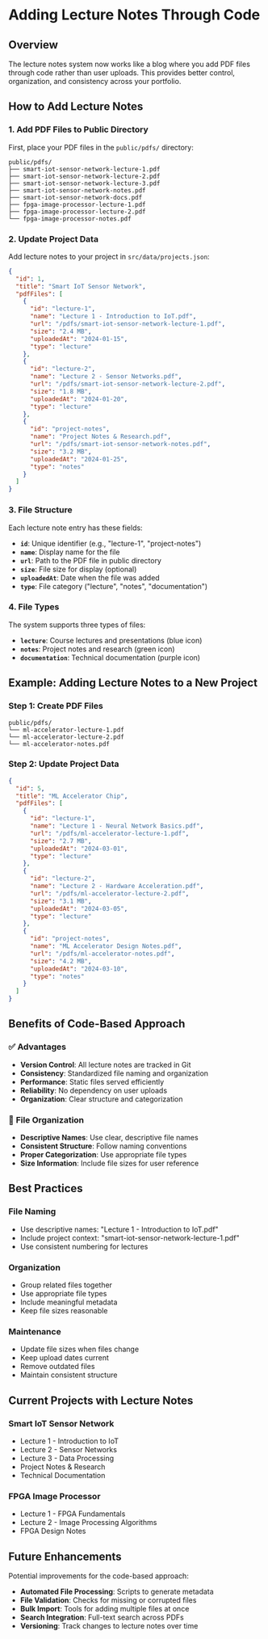 # Adding Lecture Notes Through Code

## Overview

The lecture notes system now works like a blog where you add PDF files through code rather than user uploads. This provides better control, organization, and consistency across your portfolio.

## How to Add Lecture Notes

### 1. **Add PDF Files to Public Directory**

First, place your PDF files in the `public/pdfs/` directory:

```
public/pdfs/
├── smart-iot-sensor-network-lecture-1.pdf
├── smart-iot-sensor-network-lecture-2.pdf
├── smart-iot-sensor-network-lecture-3.pdf
├── smart-iot-sensor-network-notes.pdf
├── smart-iot-sensor-network-docs.pdf
├── fpga-image-processor-lecture-1.pdf
├── fpga-image-processor-lecture-2.pdf
└── fpga-image-processor-notes.pdf
```

### 2. **Update Project Data**

Add lecture notes to your project in `src/data/projects.json`:

```json
{
  "id": 1,
  "title": "Smart IoT Sensor Network",
  "pdfFiles": [
    {
      "id": "lecture-1",
      "name": "Lecture 1 - Introduction to IoT.pdf",
      "url": "/pdfs/smart-iot-sensor-network-lecture-1.pdf",
      "size": "2.4 MB",
      "uploadedAt": "2024-01-15",
      "type": "lecture"
    },
    {
      "id": "lecture-2",
      "name": "Lecture 2 - Sensor Networks.pdf",
      "url": "/pdfs/smart-iot-sensor-network-lecture-2.pdf",
      "size": "1.8 MB",
      "uploadedAt": "2024-01-20",
      "type": "lecture"
    },
    {
      "id": "project-notes",
      "name": "Project Notes & Research.pdf",
      "url": "/pdfs/smart-iot-sensor-network-notes.pdf",
      "size": "3.2 MB",
      "uploadedAt": "2024-01-25",
      "type": "notes"
    }
  ]
}
```

### 3. **File Structure**

Each lecture note entry has these fields:

- **`id`**: Unique identifier (e.g., "lecture-1", "project-notes")
- **`name`**: Display name for the file
- **`url`**: Path to the PDF file in public directory
- **`size`**: File size for display (optional)
- **`uploadedAt`**: Date when the file was added
- **`type`**: File category ("lecture", "notes", "documentation")

### 4. **File Types**

The system supports three types of files:

- **`lecture`**: Course lectures and presentations (blue icon)
- **`notes`**: Project notes and research (green icon)
- **`documentation`**: Technical documentation (purple icon)

## Example: Adding Lecture Notes to a New Project

### Step 1: Create PDF Files
```
public/pdfs/
└── ml-accelerator-lecture-1.pdf
└── ml-accelerator-lecture-2.pdf
└── ml-accelerator-notes.pdf
```

### Step 2: Update Project Data
```json
{
  "id": 5,
  "title": "ML Accelerator Chip",
  "pdfFiles": [
    {
      "id": "lecture-1",
      "name": "Lecture 1 - Neural Network Basics.pdf",
      "url": "/pdfs/ml-accelerator-lecture-1.pdf",
      "size": "2.7 MB",
      "uploadedAt": "2024-03-01",
      "type": "lecture"
    },
    {
      "id": "lecture-2",
      "name": "Lecture 2 - Hardware Acceleration.pdf",
      "url": "/pdfs/ml-accelerator-lecture-2.pdf",
      "size": "3.1 MB",
      "uploadedAt": "2024-03-05",
      "type": "lecture"
    },
    {
      "id": "project-notes",
      "name": "ML Accelerator Design Notes.pdf",
      "url": "/pdfs/ml-accelerator-notes.pdf",
      "size": "4.2 MB",
      "uploadedAt": "2024-03-10",
      "type": "notes"
    }
  ]
}
```

## Benefits of Code-Based Approach

### ✅ **Advantages**
- **Version Control**: All lecture notes are tracked in Git
- **Consistency**: Standardized file naming and organization
- **Performance**: Static files served efficiently
- **Reliability**: No dependency on user uploads
- **Organization**: Clear structure and categorization

### 📁 **File Organization**
- **Descriptive Names**: Use clear, descriptive file names
- **Consistent Structure**: Follow naming conventions
- **Proper Categorization**: Use appropriate file types
- **Size Information**: Include file sizes for user reference

## Best Practices

### **File Naming**
- Use descriptive names: "Lecture 1 - Introduction to IoT.pdf"
- Include project context: "smart-iot-sensor-network-lecture-1.pdf"
- Use consistent numbering for lectures

### **Organization**
- Group related files together
- Use appropriate file types
- Include meaningful metadata
- Keep file sizes reasonable

### **Maintenance**
- Update file sizes when files change
- Keep upload dates current
- Remove outdated files
- Maintain consistent structure

## Current Projects with Lecture Notes

### **Smart IoT Sensor Network**
- Lecture 1 - Introduction to IoT
- Lecture 2 - Sensor Networks  
- Lecture 3 - Data Processing
- Project Notes & Research
- Technical Documentation

### **FPGA Image Processor**
- Lecture 1 - FPGA Fundamentals
- Lecture 2 - Image Processing Algorithms
- FPGA Design Notes

## Future Enhancements

Potential improvements for the code-based approach:
- **Automated File Processing**: Scripts to generate metadata
- **File Validation**: Checks for missing or corrupted files
- **Bulk Import**: Tools for adding multiple files at once
- **Search Integration**: Full-text search across PDFs
- **Versioning**: Track changes to lecture notes over time 